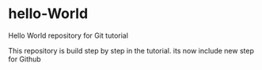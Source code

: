 # hello-World
Hello World repository for Git tutorial

This repository is build step by step in the tutorial.
its now include new step for Github

